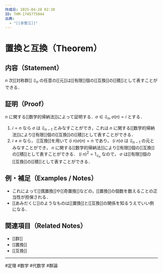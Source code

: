 ```yaml
---
作成日: 2025-04-28 02:30
ID: THM-1745775044
出典:
  - "[[赤雪江]]"
---
```


# 置換と互換（Theorem）

## 内容（Statement）

$n$ 次[[対称群]] $\mathfrak{S}_{n}$ の任意の[[元]]は[[有限]]個の[[互換]]の[[積]]として表すことができる．

## 証明（Proof）

$n$ に関する[[数学的帰納法]]によって証明する．$\sigma \in \mathfrak{S}_{n} , \sigma(n) = i$ とする．

1. $i = n$ なら $\sigma$ は $\mathfrak{S}_{n-1}$ とみなすことができ，これは $n$ に関する[[数学的帰納法]]により[[有限]]個の[[互換]]の[[積]]として表すことができる．
2. $i \neq n$ なら， [[互換]]を用いて $(i \ n) \sigma(n) = n$ であり， $(i \ n)\sigma$ は $\mathfrak{S}_{n-1}$ の元とみなすことができ， $n$ に関する[[数学的帰納法]]により[[有限]]個の[[互換]]の[[積]]として表すことができる． $(i \ n)^{2} = 1_{\mathfrak{S}_n}$ なので， $\sigma$ は[[有限]]個の[[互換]]の[[積]]として表すことができる．

## 例・補足（Examples / Notes）

- これによって[[偶置換]]や[[奇置換]]などの，[[置換]]の個数を数えることの正当性が担保される．
- [[あみだくじ]]のようなものは[[置換]]と[[互換]]の関係を知るうえでいい例になる．

## 関連項目（Related Notes）

- [[群]]
- [[置換]]
- [[互換]]

---
#定理 #数学 #代数学 #群論 